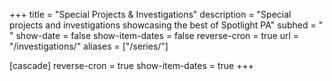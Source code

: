 +++
title = "Special Projects & Investigations"
description = "Special projects and investigations showcasing the best of Spotlight PA"
subhed = " "
show-date = false
show-item-dates = false
reverse-cron = true
url = "/investigations/"
aliases = ["/series/"]

[cascade]
reverse-cron = true
show-item-dates = true
+++
